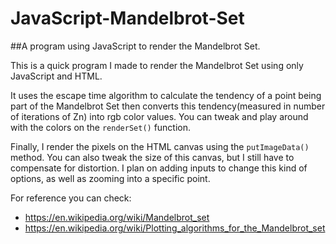# JavaScript-Mandelbrot-Set
##A program using JavaScript to render the Mandelbrot Set.

This is a quick program I made to render the Mandelbrot Set using only JavaScript and HTML.

It uses the escape time algorithm to calculate the tendency of a point being part of the Mandelbrot Set then converts this tendency(measured in number of iterations of Zn) into rgb color values. You can tweak and play around with the colors on the `renderSet()` function.

Finally, I render the pixels on the HTML canvas using the `putImageData()` method. You can also tweak the size of this canvas, but I still have to compensate for distortion. I plan on adding inputs to change this kind of options, as well as zooming into a specific point.

For reference you can check:

- https://en.wikipedia.org/wiki/Mandelbrot_set
- https://en.wikipedia.org/wiki/Plotting_algorithms_for_the_Mandelbrot_set
